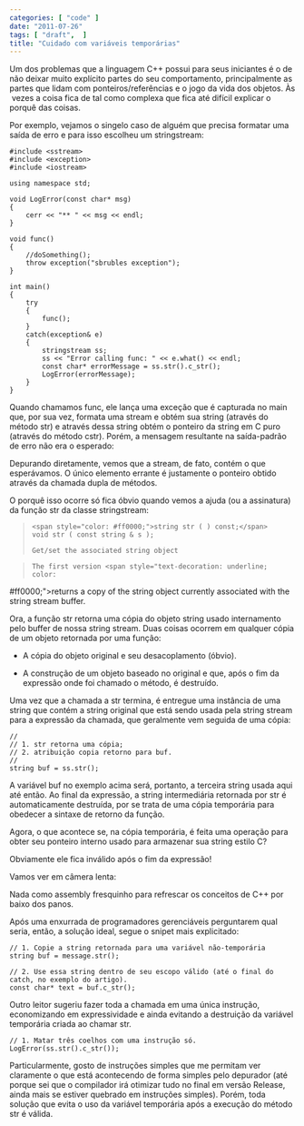 ```yaml
---
categories: [ "code" ]
date: "2011-07-26"
tags: [ "draft",  ]
title: "Cuidado com variáveis temporárias"
---
```

Um dos problemas que a linguagem C++ possui para seus iniciantes é o de
não deixar muito explícito partes do seu comportamento, principalmente
as partes que lidam com ponteiros/referências e o jogo da vida dos
objetos. Às  vezes a coisa fica de tal como complexa que fica até
difícil explicar o porquê das coisas.

Por exemplo, vejamos o singelo caso de alguém que precisa formatar uma
saída de erro e para isso escolheu um stringstream:

    #include <sstream>
    #include <exception>
    #include <iostream>
    
    using namespace std;
    
    void LogError(const char* msg)
    {
        cerr << "** " << msg << endl;
    }
    
    void func()
    {
        //doSomething();
        throw exception("sbrubles exception");
    }
    
    int main()
    {
        try
        {
            func();
        }
        catch(exception& e)
        {
            stringstream ss;
            ss << "Error calling func: " << e.what() << endl;
            const char* errorMessage = ss.str().c_str();
            LogError(errorMessage);
        }
    }
     
    

Quando chamamos func, ele lança uma exceção que é capturada no main
que, por sua vez, formata uma stream e obtém sua string (através do
método str) e através dessa string obtém o ponteiro da string em
C puro (através do método cstr). Porém, a mensagem resultante na
saída-padrão de erro não era o esperado:

Depurando diretamente, vemos que a stream, de fato, contém o que
esperávamos. O único elemento errante é justamente o ponteiro obtido
através da chamada dupla de métodos.

O porquê isso ocorre só fica óbvio quando vemos a ajuda (ou a
assinatura) da função str da classe stringstream:

>     
>     <span style="color: #ff0000;">string str ( ) const;</span>
>     void str ( const string & s );
>     
>     Get/set the associated string object
> 

>     
>     The first version <span style="text-decoration: underline; color:
#ff0000;">returns a copy of the string object</span> currently associated
with the string stream buffer.
> 

Ora, a função str retorna uma cópia do objeto string usado internamento
pelo buffer de nossa string stream. Duas coisas ocorrem em qualquer
cópia de um objeto retornada por uma função:

    
  * A cópia do objeto original e seu desacoplamento (óbvio).

    
  * A construção de um objeto baseado no original e que, após o fim
  da expressão onde foi chamado o método, é destruído.

Uma vez que a chamada a str termina, é entregue uma instância de uma
string que contém a string original que está sendo usada pela string
stream para a expressão da chamada, que geralmente vem seguida de uma
cópia:

    
    //
    // 1. str retorna uma cópia;
    // 2. atribuição copia retorno para buf.
    //
    string buf = ss.str();

A variável buf no exemplo acima será, portanto, a terceira string
usada aqui até então. Ao final da expressão, a string intermediária
retornada por str é automaticamente destruída, por se trata de uma
cópia temporária para obedecer a sintaxe de retorno da função.

Agora, o que acontece se, na cópia temporária, é feita uma operação
para obter seu ponteiro interno usado para armazenar sua string estilo C?

Obviamente ele fica inválido após o fim da expressão!

Vamos ver em câmera lenta:

Nada como assembly fresquinho para refrescar os conceitos de C++ por
baixo dos panos.

Após uma enxurrada de programadores gerenciáveis perguntarem qual seria,
então, a solução ideal, segue o snipet mais explicitado:

    
    // 1. Copie a string retornada para uma variável não-temporária
    string buf = message.str();
    
    // 2. Use essa string dentro de seu escopo válido (até o final do
    catch, no exemplo do artigo).
    const char* text = buf.c_str();

Outro leitor sugeriu fazer toda a chamada em uma única instrução,
economizando em expressividade e ainda evitando a destruição
da variável temporária criada ao chamar str.

    
    // 1. Matar três coelhos com uma instrução só.
    LogError(ss.str().c_str());

Particularmente, gosto de instruções simples que me permitam ver
claramente o que está acontecendo de forma simples pelo depurador
(até porque sei que o compilador irá otimizar tudo no final em versão
Release, ainda mais se estiver quebrado em instruções simples). Porém,
toda solução que evita o uso da variável temporária após a execução
do método str é válida.

